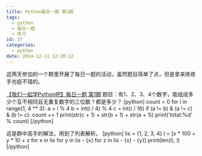 ```yaml
---
title: Python每日一题 第1期
tags:
  - python
  - 每日一题
  - 练习
id: 37
categories:
  - python
date: 2014-12-11 12:20:12
---
```


这两天参加的一个群里开展了每日一题的活动，虽然题目简单了点，但是拿来练练手也挺不错的。

[【我们一起学Python吧】每日一题 第1期](http://www.pythonla.com/read-13.html "【我们一起学Python吧】每日一题 第1期")
题目：有1、2、3、4个数字，能组成多少个互不相同且无重复数字的三位数？都是多少？[](http://www.pythonla.com/read-13.html "【我们一起学Python吧】每日一题 第1期")
[python]
count = 0
for i in range(1, 4 ** 3):
    a = i % 4
    b = int(i / 4) % 4
    c = int(i / 16)
    if (a != b) &amp; (a != c) &amp; (b != c):
        count += 1
        print(str(c + 1) + str(b + 1) + str(a + 1))
print('total:%d' % count)
[/python]

这是群中高手的解法，用到了列表解析。
[python]
lis = {1, 2, 3, 4}
l = [x * 100 + y * 10 + z for x in lis for y in lis - {x} for z in lis - {x} - {y}]
print(len(l), l)
[/python]